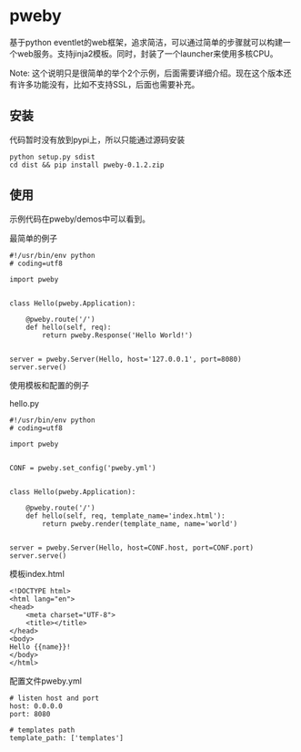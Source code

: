 # pweby

基于python eventlet的web框架，追求简洁，可以通过简单的步骤就可以构建一个web服务。支持jinja2模板。同时，封装了一个launcher来使用多核CPU。

Note: 这个说明只是很简单的举个2个示例，后面需要详细介绍。现在这个版本还有许多功能没有，比如不支持SSL，后面也需要补充。

## 安装

代码暂时没有放到pypi上，所以只能通过源码安装

    python setup.py sdist
    cd dist && pip install pweby-0.1.2.zip
    
## 使用

示例代码在pweby/demos中可以看到。

最简单的例子

    #!/usr/bin/env python
    # coding=utf8
    
    import pweby
    
    
    class Hello(pweby.Application):
    
        @pweby.route('/')
        def hello(self, req):
            return pweby.Response('Hello World!')
    
    
    server = pweby.Server(Hello, host='127.0.0.1', port=8080)
    server.serve()
    
使用模板和配置的例子

hello.py

    #!/usr/bin/env python
    # coding=utf8
    
    import pweby
    
    
    CONF = pweby.set_config('pweby.yml')
    
    
    class Hello(pweby.Application):
    
        @pweby.route('/')
        def hello(self, req, template_name='index.html'):
            return pweby.render(template_name, name='world')
    
    
    server = pweby.Server(Hello, host=CONF.host, port=CONF.port)
    server.serve()
    
模板index.html

    <!DOCTYPE html>
    <html lang="en">
    <head>
        <meta charset="UTF-8">
        <title></title>
    </head>
    <body>
    Hello {{name}}!
    </body>
    </html>
    
配置文件pweby.yml

    # listen host and port
    host: 0.0.0.0
    port: 8080
    
    # templates path
    template_path: ['templates']
